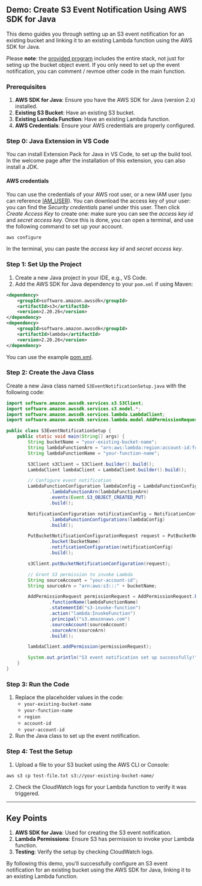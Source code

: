 
## **Demo: Create S3 Event Notification Using AWS SDK for Java**

This demo guides you through setting up an S3 event notification for an existing bucket and linking it to an existing Lambda function using the AWS SDK for Java.

Please **note**: the [provided program](CloudFormationDemo.java) includes the entire stack, not just for seting up the bucket object event. If you only need to set up the event notification, you can comment / revmoe other code in the main function.

### **Prerequisites**

1. **AWS SDK for Java**: Ensure you have the AWS SDK for Java (version 2.x) installed.
2. **Existing S3 Bucket**: Have an existing S3 bucket.
3. **Existing Lambda Function**: Have an existing Lambda function.
4. **AWS Credentials**: Ensure your AWS credentials are properly configured.

### **Step 0: Java Extension in VS Code**
You can install Extension Pack for Java in VS Code, to set up the build tool.
In the welcome page after the installation of this extension, you can also install a JDK.

#### AWS credentials
You can use the credentials of your AWS root user, or a new IAM user (you can reference [IAM_USER](IAM_USER.md)). You can download the access key of your user: you can find the *Security credentials* panel under this user. Then click *Create Access Key* to create one: make sure you can see the *access key id* and *secret access key*.
Once this is done, you can open a terminal, and use the following command to set up your account.
```bash
aws configure
```
In the terminal, you can paste the *access key id* and *secret access key*.

### **Step 1: Set Up the Project**

1. Create a new Java project in your IDE, e.g., VS Code.
2. Add the AWS SDK for Java dependency to your `pom.xml` if using Maven:
```xml
<dependency>
    <groupId>software.amazon.awssdk</groupId>
    <artifactId>s3</artifactId>
    <version>2.20.26</version>
</dependency>
<dependency>
    <groupId>software.amazon.awssdk</groupId>
    <artifactId>lambda</artifactId>
    <version>2.20.26</version>
</dependency>
```
You can use the example [pom.xml](pom.xml).

### **Step 2: Create the Java Class**

Create a new Java class named `S3EventNotificationSetup.java` with the following code:

```java
import software.amazon.awssdk.services.s3.S3Client;
import software.amazon.awssdk.services.s3.model.*;
import software.amazon.awssdk.services.lambda.LambdaClient;
import software.amazon.awssdk.services.lambda.model.AddPermissionRequest;

public class S3EventNotificationSetup {
    public static void main(String[] args) {
        String bucketName = "your-existing-bucket-name";
        String lambdaFunctionArn = "arn:aws:lambda:region:account-id:function:your-function-name";
        String lambdaFunctionName = "your-function-name";

        S3Client s3Client = S3Client.builder().build();
        LambdaClient lambdaClient = LambdaClient.builder().build();

        // Configure event notification
        LambdaFunctionConfiguration lambdaConfig = LambdaFunctionConfiguration.builder()
                .lambdaFunctionArn(lambdaFunctionArn)
                .events(Event.S3_OBJECT_CREATED_PUT)
                .build();

        NotificationConfiguration notificationConfig = NotificationConfiguration.builder()
                .lambdaFunctionConfigurations(lambdaConfig)
                .build();

        PutBucketNotificationConfigurationRequest request = PutBucketNotificationConfigurationRequest.builder()
                .bucket(bucketName)
                .notificationConfiguration(notificationConfig)
                .build();

        s3Client.putBucketNotificationConfiguration(request);

        // Grant S3 permission to invoke Lambda
        String sourceAccount = "your-account-id";
        String sourceArn = "arn:aws:s3:::" + bucketName;

        AddPermissionRequest permissionRequest = AddPermissionRequest.builder()
                .functionName(lambdaFunctionName)
                .statementId("s3-invoke-function")
                .action("lambda:InvokeFunction")
                .principal("s3.amazonaws.com")
                .sourceAccount(sourceAccount)
                .sourceArn(sourceArn)
                .build();

        lambdaClient.addPermission(permissionRequest);

        System.out.println("S3 event notification set up successfully!");
    }
}
```


### **Step 3: Run the Code**

1. Replace the placeholder values in the code:
    - `your-existing-bucket-name`
    - `your-function-name`
    - `region`
    - `account-id`
    - `your-account-id`
2. Run the Java class to set up the event notification.

### **Step 4: Test the Setup**

1. Upload a file to your S3 bucket using the AWS CLI or Console:

```bash
aws s3 cp test-file.txt s3://your-existing-bucket-name/
```

2. Check the CloudWatch logs for your Lambda function to verify it was triggered.

---

## **Key Points**

1. **AWS SDK for Java**: Used for creating the S3 event notification.
2. **Lambda Permissions**: Ensure S3 has permission to invoke your Lambda function.
3. **Testing**: Verify the setup by checking CloudWatch logs.

By following this demo, you'll successfully configure an S3 event notification for an existing bucket using the AWS SDK for Java, linking it to an existing Lambda function.